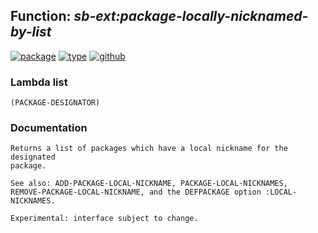 ## Function: ***sb-ext:package-locally-nicknamed-by-list***
[![package](https://img.shields.io/badge/Package-SB--EXT-5f9ea0.svg?style=social&colorA=999999)](../) [![type](https://img.shields.io/badge/Type-Function-5f9ea0.svg?style=social&colorA=999999)](../#function) [![github](https://img.shields.io/badge/GitHub-View_the_source-5f9ea0.svg?style=social&colorA=999999&logo=github)](https://github.com/sbcl/sbcl/blob/master/src/code/target-package.lisp/) 
### Lambda list
```
(PACKAGE-DESIGNATOR)
```
### Documentation
```
Returns a list of packages which have a local nickname for the designated
package.

See also: ADD-PACKAGE-LOCAL-NICKNAME, PACKAGE-LOCAL-NICKNAMES,
REMOVE-PACKAGE-LOCAL-NICKNAME, and the DEFPACKAGE option :LOCAL-NICKNAMES.

Experimental: interface subject to change.
```
